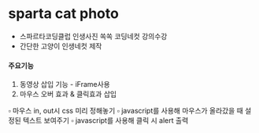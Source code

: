 # sparta cat photo
- 스파르타코딩클럽 인생사진 쏙쏙 코딩네컷 강의수강
- 간단한 고양이 인생네컷 제작

#### 주요기능
1. 동영상 삽입 기능 - iFrame사용
2. 마우스 오버 효과 & 클릭효과 삽입

▫️ 마우스 in, out시 css 미리 정해놓기
▫️ javascript를 사용해 마우스가 올라갔을 때 설정된 텍스트 보여주기
▫️ javascript를 사용해 클릭 시 alert 출력
